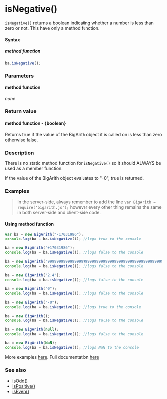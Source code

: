 # isNegative()
<code>isNegative()</code> returns a boolean indicating whether a number is less than zero or not. This have only a method function.

#### Syntax
##### method function
```javascript
ba.isNegative();
```
 
### Parameters
#### method function
*none*

### Return value
#### method function - {boolean}
Returns true if the value of the BigArith object it is called on is less than zero otherwise false.

### Description
There is no static method function for `isNegative()` so it should ALWAYS be used as a member function. 

If the value of the BigArith object evaluates to "-0", true is returned.


### Examples

> In the server-side, always remember to add the line `var BigArith = require('bigarith.js');` however every other thing remains the same in both server-side and client-side code.

#### Using method function

```javascript
var ba = new BigArith("-17031986");
console.log(ba = ba.isNegative()); //logs true to the console

ba = new BigArith("+17031986");
console.log(ba = ba.isNegative()); //logs false to the console

ba = new BigArith("999999999999999999999999999999999999999999999999999999999999999999999999999999999999999999999");
console.log(ba = ba.isNegative()); //logs false to the console

ba = new BigArith("2.4");
console.log(ba = ba.isNegative()); //logs false to the console

ba = new BigArith("0");
console.log(ba = ba.isNegative()); //logs false to the console 

ba = new BigArith("-0");
console.log(ba = ba.isNegative()); //logs true to the console 

ba = new BigArith();
console.log(ba = ba.isNegative()); //logs false to the console 

ba = new BigArith(null);
console.log(ba = ba.isNegative()); //logs false to the console 

ba = new BigArith(NaN);
console.log(ba = ba.isNegative()); //logs NaN to the console 
```

More examples [here](https://github.com/osofem/bigarith.js/tree/master/examples/). Full documentation [here](https://github.com/osofem/bigarith.js/tree/master/documentation)

### See also
* [isOdd()](https://osofem.github.io/bigarith.js/documentation/isodd.html)
* [isPositive()](https://osofem.github.io/bigarith.js/documentation/ispositive.html)
* [isEven()](https://osofem.github.io/bigarith.js/documentation/iseven.html)